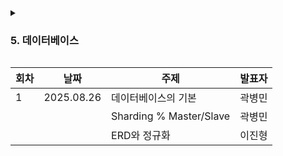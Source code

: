 <details>
  <summary><h3>5. 데이터베이스</h3></summary>

- 데이터베이스의 기본
    - 엔터티, 릴레이션, 속성, 도메인, 필드와 레코드, 관계, 키
    - DML, DDL, DCL
- Sharding&Master/Slave
- ERD와 정규화
    - ERD의 중요성
    - 이상 현상, 정규화, 반정규화
- 트랜잭션과 무결성
    - 트랜잭션 개념
    - ACID
    - LOCK
    - 격리 수준
    - 교착 상태
- 데이터베이스의 종류
    - RDBMS
    - NoSQL
- Redis
- 인덱스
    - 인덱스의 필요성
    - B-트리
    - Clustered index, Non-Clustered index
    - 인덱스 최적화 기법
- 프로시저
- SQL Injection
- 조인의 종류
    - 내부 조인
    - 왼쪽, 오른쪽 조인
    - 합집합 조인
- 조인의 원리
    - 중첩 루프 조인
    - 정렬 병합 조인
    - 해시 조인
</details>

| 회차 | 날짜         | 주제                      | 발표자 |
|----|------------|-------------------------|-----|
| 1  | 2025.08.26 | 데이터베이스의 기본              | 곽병민 |
|    |            | Sharding % Master/Slave | 곽병민 |
|    |            | ERD와 정규화                | 이진형 |
